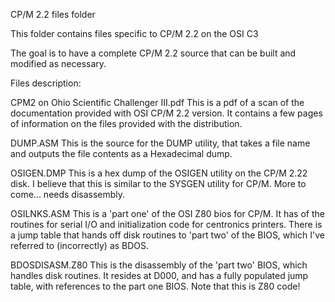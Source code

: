 CP/M 2.2 files folder

This folder contains files specific to CP/M 2.2 on the OSI C3

The goal is to have a complete CP/M 2.2 source that can be built
and modified as necessary.

Files description:

CPM2 on Ohio Scientific Challenger III.pdf
        This is a pdf of a scan of the documentation provided with
	OSI CP/M 2.2 version.  It contains a few pages of information
	on the files provided with the distribution.

DUMP.ASM
	This is the source for the DUMP utility, that takes a file name
	and outputs the file contents as a Hexadecimal dump.
	
OSIGEN.DMP
	This is a hex dump of the OSIGEN utility on the CP/M 2.22 disk.
	I believe that this is similar to the SYSGEN utility for CP/M.
	More to come... needs disassembly.
	
OSILNKS.ASM
	This is a 'part one' of the OSI Z80 bios for CP/M.  It has
	of the routines for serial I/O and initialization code for 
	centronics printers.  There is a jump table that hands off
	disk routines to 'part two' of the BIOS, which I've referred
	to (incorrectly) as BDOS.
	
BDOSDISASM.Z80
        This is the disassembly of the 'part two' BIOS, which handles
	disk routines.  It resides at D000, and has a fully populated
	jump table, with references to the part one BIOS.  Note that this
	is Z80 code!
